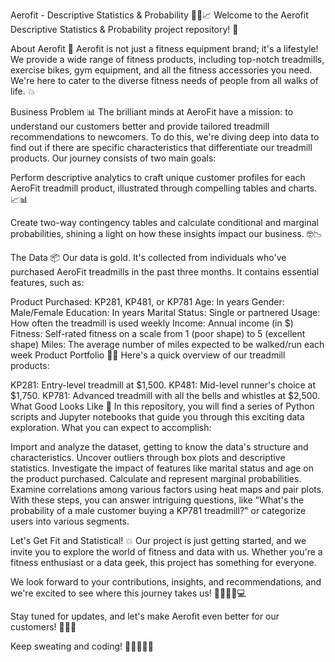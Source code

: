 Aerofit - Descriptive Statistics & Probability 🏋️‍♀️📈
Welcome to the Aerofit Descriptive Statistics & Probability project repository! 🚀

About Aerofit 💪
Aerofit is not just a fitness equipment brand; it's a lifestyle! We provide a wide range of fitness products, including top-notch treadmills, exercise bikes, gym equipment, and all the fitness accessories you need. We're here to cater to the diverse fitness needs of people from all walks of life. 💥

Business Problem 📊
The brilliant minds at AeroFit have a mission: to understand our customers better and provide tailored treadmill recommendations to newcomers. To do this, we're diving deep into data to find out if there are specific characteristics that differentiate our treadmill products. Our journey consists of two main goals:

Perform descriptive analytics to craft unique customer profiles for each AeroFit treadmill product, illustrated through compelling tables and charts. 📈📊

Create two-way contingency tables and calculate conditional and marginal probabilities, shining a light on how these insights impact our business. 🤓📉

The Data 📦
Our data is gold. It's collected from individuals who've purchased AeroFit treadmills in the past three months. It contains essential features, such as:

Product Purchased: KP281, KP481, or KP781
Age: In years
Gender: Male/Female
Education: In years
Marital Status: Single or partnered
Usage: How often the treadmill is used weekly
Income: Annual income (in $)
Fitness: Self-rated fitness on a scale from 1 (poor shape) to 5 (excellent shape)
Miles: The average number of miles expected to be walked/run each week
Product Portfolio 🏃‍♂️
Here's a quick overview of our treadmill products:

KP281: Entry-level treadmill at $1,500.
KP481: Mid-level runner's choice at $1,750.
KP781: Advanced treadmill with all the bells and whistles at $2,500.
What Good Looks Like 🌟
In this repository, you will find a series of Python scripts and Jupyter notebooks that guide you through this exciting data exploration. What you can expect to accomplish:

Import and analyze the dataset, getting to know the data's structure and characteristics.
Uncover outliers through box plots and descriptive statistics.
Investigate the impact of features like marital status and age on the product purchased.
Calculate and represent marginal probabilities.
Examine correlations among various factors using heat maps and pair plots.
With these steps, you can answer intriguing questions, like "What's the probability of a male customer buying a KP781 treadmill?" or categorize users into various segments.

Let's Get Fit and Statistical! 💥
Our project is just getting started, and we invite you to explore the world of fitness and data with us. Whether you're a fitness enthusiast or a data geek, this project has something for everyone.

We look forward to your contributions, insights, and recommendations, and we're excited to see where this journey takes us! 🚴‍♀️🏃‍♀️💻

Stay tuned for updates, and let's make Aerofit even better for our customers! 🌟🤸‍♂️

Keep sweating and coding! 💪👩‍💻👨‍💻
